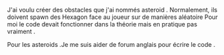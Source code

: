 J'ai voulu créer des obstacles que j'ai nommés asteroid . Normalement, ils doivent spawn des Hexagon face au joueur sur de manières aléatoire
Pour moi le code devait fonctionner dans la théorie mais en pratique pas vraiment .

Pour les asteroids .Je me suis aider de forum anglais pour écrire le code .
